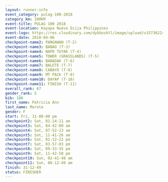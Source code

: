 ```yaml
---
layout: runner-info 
event_category: pulag-100-2018 
category_km: 100KM 
event-title: PULAG 100 2018 
event-location: Kayapa Nueva Ecija Philippines 
event-logo: https://res.cloudinary.com/dykbosktl/image/upload/v1573622467/Logo/logo-p1_tnutwz.jpg 
event-date: 2018-04-06 
checkpoint-name2: PANGAWAN (T-2) 
checkpoint-name3: BANAO (T-3) 
checkpoint-name4: NAPO TUYAK (T-4) 
checkpoint-name5: TOWER (GRASSLANDS) (T-5) 
checkpoint-name6: BABADAK (T-6) 
checkpoint-name7: BALETE (T-7) 
checkpoint-name8: CABAYO (T-8) 
checkpoint-name9: MT PACK (T-9) 
checkpoint-name10: DAYAP (T-10) 
checkpoint-name11: FINISH (T-11) 
overall_rank: 67
gender_rank: 5
bib: 186
first_name: Patricia Ann
last_name: Morota
gender: F
start: Fri, 11-00-00 pm
checkpoint2: Sat, 01-14-11 am
checkpoint3: Sat, 04-42-00 am
checkpoint4: Sat, 07-52-13 am
checkpoint5: Sat, 11-41-26 am
checkpoint6: Sat, 01-12-22 pm
checkpoint7: Sat, 03-57-03 pm
checkpoint8: Sat, 09-33-35 pm
checkpoint9: Sat, 11-42-50 pm
checkpoint10: Sun, 02-41-48 am
checkpoint11: Sun, 06-12-49 am
finish: 31-12-49
status: FINISHER
---
```

